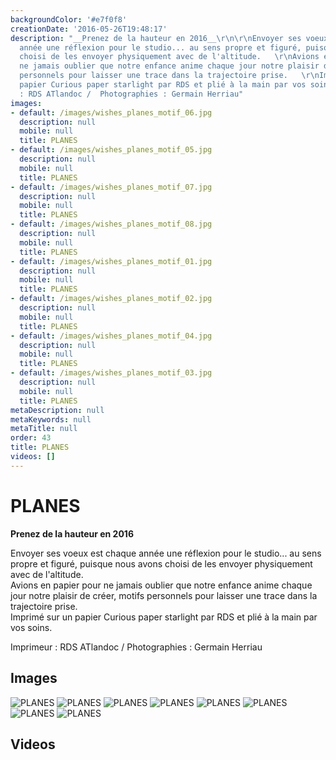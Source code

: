 ```yaml
---
backgroundColor: '#e7f0f8'
creationDate: '2016-05-26T19:48:17'
description: "__Prenez de la hauteur en 2016__\r\n\r\nEnvoyer ses voeux est chaque
  année une réflexion pour le studio... au sens propre et figuré, puisque nous avons
  choisi de les envoyer physiquement avec de l'altitude.   \r\nAvions en papier pour
  ne jamais oublier que notre enfance anime chaque jour notre plaisir de créer, motifs
  personnels pour laisser une trace dans la trajectoire prise.   \r\nImprimé sur un
  papier Curious paper starlight par RDS et plié à la main par vos soins.  \r\n    \r\nImprimeur
  : RDS ATlandoc /  Photographies : Germain Herriau"
images:
- default: /images/wishes_planes_motif_06.jpg
  description: null
  mobile: null
  title: PLANES
- default: /images/wishes_planes_motif_05.jpg
  description: null
  mobile: null
  title: PLANES
- default: /images/wishes_planes_motif_07.jpg
  description: null
  mobile: null
  title: PLANES
- default: /images/wishes_planes_motif_08.jpg
  description: null
  mobile: null
  title: PLANES
- default: /images/wishes_planes_motif_01.jpg
  description: null
  mobile: null
  title: PLANES
- default: /images/wishes_planes_motif_02.jpg
  description: null
  mobile: null
  title: PLANES
- default: /images/wishes_planes_motif_04.jpg
  description: null
  mobile: null
  title: PLANES
- default: /images/wishes_planes_motif_03.jpg
  description: null
  mobile: null
  title: PLANES
metaDescription: null
metaKeywords: null
metaTitle: null
order: 43
title: PLANES
videos: []
---
```


# PLANES

__Prenez de la hauteur en 2016__

Envoyer ses voeux est chaque année une réflexion pour le studio... au sens propre et figuré, puisque nous avons choisi de les envoyer physiquement avec de l'altitude.   
Avions en papier pour ne jamais oublier que notre enfance anime chaque jour notre plaisir de créer, motifs personnels pour laisser une trace dans la trajectoire prise.   
Imprimé sur un papier Curious paper starlight par RDS et plié à la main par vos soins.  
    
Imprimeur : RDS ATlandoc /  Photographies : Germain Herriau

## Images

![PLANES](/images/wishes_planes_motif_06.jpg)
![PLANES](/images/wishes_planes_motif_05.jpg)
![PLANES](/images/wishes_planes_motif_07.jpg)
![PLANES](/images/wishes_planes_motif_08.jpg)
![PLANES](/images/wishes_planes_motif_01.jpg)
![PLANES](/images/wishes_planes_motif_02.jpg)
![PLANES](/images/wishes_planes_motif_04.jpg)
![PLANES](/images/wishes_planes_motif_03.jpg)

## Videos